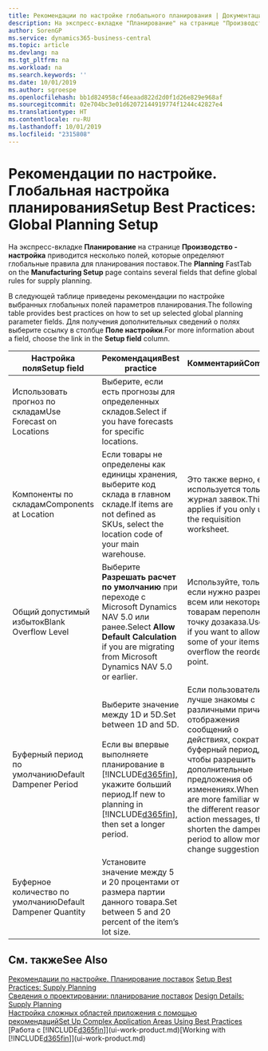 ```yaml
---
title: Рекомендации по настройке глобального планирования | Документация Майкрософт
description: На экспресс-вкладке "Планирование" на странице "Производство - настройка" приводится несколько полей, которые определяют глобальные правила для планирования поставок.
author: SorenGP
ms.service: dynamics365-business-central
ms.topic: article
ms.devlang: na
ms.tgt_pltfrm: na
ms.workload: na
ms.search.keywords: ''
ms.date: 10/01/2019
ms.author: sgroespe
ms.openlocfilehash: bb1d824958cf46eaad822d2d0f1d26e829e968af
ms.sourcegitcommit: 02e704bc3e01d62072144919774f1244c42827e4
ms.translationtype: HT
ms.contentlocale: ru-RU
ms.lasthandoff: 10/01/2019
ms.locfileid: "2315808"
---
```

# <a name="setup-best-practices-global-planning-setup"></a><span data-ttu-id="d5c8e-103">Рекомендации по настройке. Глобальная настройка планирования</span><span class="sxs-lookup"><span data-stu-id="d5c8e-103">Setup Best Practices: Global Planning Setup</span></span>
<span data-ttu-id="d5c8e-104">На экспресс-вкладке **Планирование** на странице **Производство - настройка** приводится несколько полей, которые определяют глобальные правила для планирования поставок.</span><span class="sxs-lookup"><span data-stu-id="d5c8e-104">The **Planning** FastTab on the **Manufacturing Setup** page contains several fields that define global rules for supply planning.</span></span>  

 <span data-ttu-id="d5c8e-105">В следующей таблице приведены рекомендации по настройке выбранных глобальных полей параметров планирования.</span><span class="sxs-lookup"><span data-stu-id="d5c8e-105">The following table provides best practices on how to set up selected global planning parameter fields.</span></span> <span data-ttu-id="d5c8e-106">Для получения дополнительных сведений о полях выберите ссылку в столбце **Поле настройки**.</span><span class="sxs-lookup"><span data-stu-id="d5c8e-106">For more information about a field, choose the link in the **Setup field** column.</span></span>  

|<span data-ttu-id="d5c8e-107">Настройка поля</span><span class="sxs-lookup"><span data-stu-id="d5c8e-107">Setup field</span></span>|<span data-ttu-id="d5c8e-108">Рекомендация</span><span class="sxs-lookup"><span data-stu-id="d5c8e-108">Best practice</span></span>|<span data-ttu-id="d5c8e-109">Комментарий</span><span class="sxs-lookup"><span data-stu-id="d5c8e-109">Comment</span></span>|  
|-----------------|-------------------|-------------|  
|<span data-ttu-id="d5c8e-110">Использовать прогноз по складам</span><span class="sxs-lookup"><span data-stu-id="d5c8e-110">Use Forecast on Locations</span></span>|<span data-ttu-id="d5c8e-111">Выберите, если есть прогнозы для определенных складов.</span><span class="sxs-lookup"><span data-stu-id="d5c8e-111">Select if you have forecasts for specific locations.</span></span>||  
|<span data-ttu-id="d5c8e-112">Компоненты по складам</span><span class="sxs-lookup"><span data-stu-id="d5c8e-112">Components at Location</span></span>|<span data-ttu-id="d5c8e-113">Если товары не определены как единицы хранения, выберите код склада в главном складе.</span><span class="sxs-lookup"><span data-stu-id="d5c8e-113">If items are not defined as SKUs, select the location code of your main warehouse.</span></span>|<span data-ttu-id="d5c8e-114">Это также верно, если используется только журнал заявок.</span><span class="sxs-lookup"><span data-stu-id="d5c8e-114">This also applies if you only use the requisition worksheet.</span></span>|  
|<span data-ttu-id="d5c8e-115">Общий допустимый избыток</span><span class="sxs-lookup"><span data-stu-id="d5c8e-115">Blank Overflow Level</span></span>|<span data-ttu-id="d5c8e-116">Выберите **Разрешать расчет по умолчанию** при переходе с Microsoft Dynamics NAV 5.0 или ранее.</span><span class="sxs-lookup"><span data-stu-id="d5c8e-116">Select **Allow Default Calculation** if you are migrating from Microsoft Dynamics NAV 5.0 or earlier.</span></span>|<span data-ttu-id="d5c8e-117">Используйте, только если нужно разрешить всем или некоторым товарам переполнять точку дозаказа.</span><span class="sxs-lookup"><span data-stu-id="d5c8e-117">Use only if you want to allow all or some of your items to overflow the reorder point.</span></span>|  
|<span data-ttu-id="d5c8e-118">Буферный период по умолчанию</span><span class="sxs-lookup"><span data-stu-id="d5c8e-118">Default Dampener Period</span></span>|<span data-ttu-id="d5c8e-119">Выберите значение между 1D и 5D.</span><span class="sxs-lookup"><span data-stu-id="d5c8e-119">Set between 1D and 5D.</span></span><br /><br /> <span data-ttu-id="d5c8e-120">Если вы впервые выполняете планирование в [!INCLUDE[d365fin](includes/d365fin_md.md)], укажите больший период.</span><span class="sxs-lookup"><span data-stu-id="d5c8e-120">If new to planning in [!INCLUDE[d365fin](includes/d365fin_md.md)], then set a longer period.</span></span>|<span data-ttu-id="d5c8e-121">Если пользователи лучше знакомы с различными причинами отображения сообщений о действиях, сократите буферный период, чтобы разрешить дополнительные предложения об изменениях.</span><span class="sxs-lookup"><span data-stu-id="d5c8e-121">When users are more familiar with the different reasons for action messages, then shorten the dampener period to allow more change suggestions.</span></span>|  
|<span data-ttu-id="d5c8e-122">Буферное количество по умолчанию</span><span class="sxs-lookup"><span data-stu-id="d5c8e-122">Default Dampener Quantity</span></span>|<span data-ttu-id="d5c8e-123">Установите значение между 5 и 20 процентами от размера партии данного товара.</span><span class="sxs-lookup"><span data-stu-id="d5c8e-123">Set between 5 and 20 percent of the item’s lot size.</span></span>||  

## <a name="see-also"></a><span data-ttu-id="d5c8e-124">См. также</span><span class="sxs-lookup"><span data-stu-id="d5c8e-124">See Also</span></span>  
 <span data-ttu-id="d5c8e-125">[Рекомендации по настройке. Планирование поставок](setup-best-practices-supply-planning.md) </span><span class="sxs-lookup"><span data-stu-id="d5c8e-125">[Setup Best Practices: Supply Planning](setup-best-practices-supply-planning.md) </span></span>  
 <span data-ttu-id="d5c8e-126">[Сведения о проектировании: планирование поставок](design-details-supply-planning.md) </span><span class="sxs-lookup"><span data-stu-id="d5c8e-126">[Design Details: Supply Planning](design-details-supply-planning.md) </span></span>  
 [<span data-ttu-id="d5c8e-127">Настройка сложных областей приложения с помощью рекомендаций</span><span class="sxs-lookup"><span data-stu-id="d5c8e-127">Set Up Complex Application Areas Using Best Practices</span></span>](set-up-complex-application-areas-using-best-practices.md)  
 <span data-ttu-id="d5c8e-128">[Работа с [!INCLUDE[d365fin](includes/d365fin_md.md)]](ui-work-product.md)</span><span class="sxs-lookup"><span data-stu-id="d5c8e-128">[Working with [!INCLUDE[d365fin](includes/d365fin_md.md)]](ui-work-product.md)</span></span>
